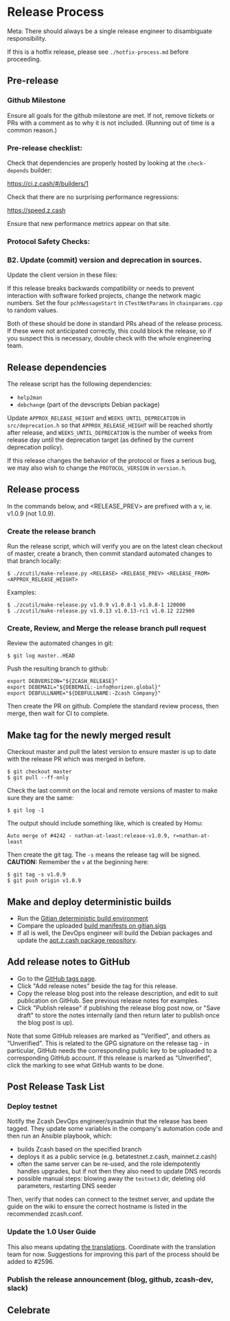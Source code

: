Release Process
====================
Meta: There should always be a single release engineer to disambiguate responsibility.

If this is a hotfix release, please see `./hotfix-process.md` before proceeding.

## Pre-release

### Github Milestone

Ensure all goals for the github milestone are met. If not, remove tickets
or PRs with a comment as to why it is not included. (Running out of time
is a common reason.)

### Pre-release checklist:

Check that dependencies are properly hosted by looking at the `check-depends` builder:

  https://ci.z.cash/#/builders/1

Check that there are no surprising performance regressions:

  https://speed.z.cash

Ensure that new performance metrics appear on that site.

### Protocol Safety Checks:

### B2. Update (commit) version and deprecation in sources.

Update the client version in these files:

If this release breaks backwards compatibility or needs to prevent
interaction with software forked projects, change the network magic
numbers. Set the four `pchMessageStart` in `CTestNetParams` in
`chainparams.cpp` to random values.

Both of these should be done in standard PRs ahead of the release
process. If these were not anticipated correctly, this could block the
release, so if you suspect this is necessary, double check with the
whole engineering team.

## Release dependencies

The release script has the following dependencies:

- `help2man`
- `debchange` (part of the devscripts Debian package)

Update `APPROX_RELEASE_HEIGHT` and `WEEKS_UNTIL_DEPRECATION` in `src/deprecation.h`
so that `APPROX_RELEASE_HEIGHT` will be reached shortly after release, and
`WEEKS_UNTIL_DEPRECATION` is the number of weeks from release day until the
deprecation target (as defined by the current deprecation policy).

If this release changes the behavior of the protocol or fixes a serious bug, we may
also wish to change the `PROTOCOL_VERSION` in `version.h`.

## Release process

In the commands below, <RELEASE> and <RELEASE_PREV> are prefixed with a v, ie.
v1.0.9 (not 1.0.9).

### Create the release branch

Run the release script, which will verify you are on the latest clean
checkout of master, create a branch, then commit standard automated
changes to that branch locally:

    $ ./zcutil/make-release.py <RELEASE> <RELEASE_PREV> <RELEASE_FROM> <APPROX_RELEASE_HEIGHT>

Examples:

    $ ./zcutil/make-release.py v1.0.9 v1.0.8-1 v1.0.8-1 120000
    $ ./zcutil/make-release.py v1.0.13 v1.0.13-rc1 v1.0.12 222900

### Create, Review, and Merge the release branch pull request

Review the automated changes in git:

    $ git log master..HEAD

Push the resulting branch to github:

    export DEBVERSION="${ZCASH_RELEASE}"
    export DEBEMAIL="${DEBEMAIL:-info@horizen.global}"
    export DEBFULLNAME="${DEBFULLNAME:-Zcash Company}"

Then create the PR on github. Complete the standard review process,
then merge, then wait for CI to complete.

## Make tag for the newly merged result

Checkout master and pull the latest version to ensure master is up to date with the release PR which was merged in before.

    $ git checkout master
    $ git pull --ff-only

Check the last commit on the local and remote versions of master to make sure they are the same:

    $ git log -1

The output should include something like, which is created by Homu:

    Auto merge of #4242 - nathan-at-least:release-v1.0.9, r=nathan-at-least

Then create the git tag. The `-s` means the release tag will be
signed. **CAUTION:** Remember the `v` at the beginning here:

    $ git tag -s v1.0.9
    $ git push origin v1.0.9

## Make and deploy deterministic builds

- Run the [Gitian deterministic build environment](https://github.com/zcash/zcash-gitian)
- Compare the uploaded [build manifests on gitian.sigs](https://github.com/zcash/gitian.sigs)
- If all is well, the DevOps engineer will build the Debian packages and update the
  [apt.z.cash package repository](https://apt.z.cash).

## Add release notes to GitHub

- Go to the [GitHub tags page](https://github.com/zcash/zcash/tags).
- Click "Add release notes" beside the tag for this release.
- Copy the release blog post into the release description, and edit to suit
  publication on GitHub. See previous release notes for examples.
- Click "Publish release" if publishing the release blog post now, or
  "Save draft" to store the notes internally (and then return later to publish
  once the blog post is up).

Note that some GitHub releases are marked as "Verified", and others as
"Unverified". This is related to the GPG signature on the release tag - in
particular, GitHub needs the corresponding public key to be uploaded to a
corresponding GitHub account. If this release is marked as "Unverified", click
the marking to see what GitHub wants to be done.

## Post Release Task List

### Deploy testnet

Notify the Zcash DevOps engineer/sysadmin that the release has been tagged. They update some variables in the company's automation code and then run an Ansible playbook, which:

* builds Zcash based on the specified branch
* deploys it as a public service (e.g. betatestnet.z.cash, mainnet.z.cash)
* often the same server can be re-used, and the role idempotently handles upgrades, but if not then they also need to update DNS records
* possible manual steps: blowing away the `testnet3` dir, deleting old parameters, restarting DNS seeder

Then, verify that nodes can connect to the testnet server, and update the guide on the wiki to ensure the correct hostname is listed in the recommended zcash.conf.

### Update the 1.0 User Guide

This also means updating [the translations](https://github.com/zcash/zcash-docs).
Coordinate with the translation team for now. Suggestions for improving this
part of the process should be added to #2596.

### Publish the release announcement (blog, github, zcash-dev, slack)

## Celebrate
